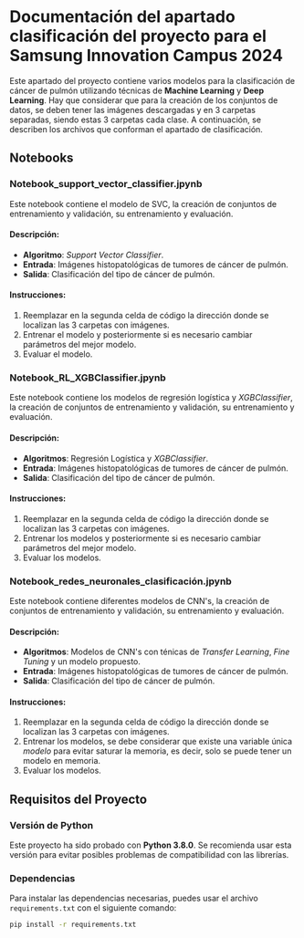 # Documentación del apartado clasificación del proyecto para el Samsung Innovation Campus 2024

Este apartado del proyecto contiene varios modelos para la clasificación de cáncer de pulmón utilizando técnicas de **Machine Learning** y **Deep Learning**. Hay que considerar que para la creación de los conjuntos de datos, se deben tener las imágenes descargadas y en 3 carpetas separadas, siendo estas 3 carpetas cada clase. A continuación, se describen los archivos que conforman el apartado de clasificación.

## Notebooks

### Notebook_support_vector_classifier.jpynb
Este notebook contiene el modelo de SVC, la creación de conjuntos de entrenamiento y validación, su entrenamiento y evaluación.

#### Descripción:
- **Algoritmo**: *Support Vector Classifier*.
- **Entrada**: Imágenes histopatológicas de tumores de cáncer de pulmón.
- **Salida**: Clasificación del tipo de cáncer de pulmón.

#### Instrucciones:
1. Reemplazar en la segunda celda de código la dirección donde se localizan las 3 carpetas con imágenes.
2. Entrenar el modelo y posteriormente si es necesario cambiar parámetros del mejor modelo.
3. Evaluar el modelo.

### Notebook_RL_XGBClassifier.jpynb
Este notebook contiene los modelos de regresión logística y *XGBClassifier*, la creación de conjuntos de entrenamiento y validación, su entrenamiento y evaluación.

#### Descripción:
- **Algoritmos**: Regresión Logística y *XGBClassifier*.
- **Entrada**: Imágenes histopatológicas de tumores de cáncer de pulmón.
- **Salida**: Clasificación del tipo de cáncer de pulmón.

#### Instrucciones:
1. Reemplazar en la segunda celda de código la dirección donde se localizan las 3 carpetas con imágenes.
2. Entrenar los modelos y posteriormente si es necesario cambiar parámetros del mejor modelo.
3. Evaluar los modelos.

### Notebook_redes_neuronales_clasificación.jpynb
Este notebook contiene diferentes modelos de CNN's, la creación de conjuntos de entrenamiento y validación, su entrenamiento y evaluación.

#### Descripción:
- **Algoritmos**: Modelos de CNN's con ténicas de *Transfer Learning*, *Fine Tuning* y un modelo propuesto.
- **Entrada**: Imágenes histopatológicas de tumores de cáncer de pulmón.
- **Salida**: Clasificación del tipo de cáncer de pulmón.

#### Instrucciones:
1. Reemplazar en la segunda celda de código la dirección donde se localizan las 3 carpetas con imágenes.
2. Entrenar los modelos, se debe considerar que existe una variable única *modelo* para evitar saturar la memoria, es decir, solo se puede tener un modelo en memoria.
3. Evaluar los modelos.

## Requisitos del Proyecto

### Versión de Python
Este proyecto ha sido probado con **Python 3.8.0**. Se recomienda usar esta versión para evitar posibles problemas de compatibilidad con las librerías.

### Dependencias
Para instalar las dependencias necesarias, puedes usar el archivo `requirements.txt` con el siguiente comando:

```bash
pip install -r requirements.txt